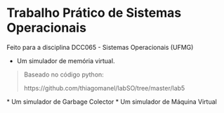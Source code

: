 # Trabalho Prático de Sistemas Operacionais
Feito para a disciplina DCC065 - Sistemas Operacionais (UFMG)
* Um simulador de memória virtual.
<blockquote>
  <p>Baseado no código python:</p>
<p>https://github.com/thiagomanel/labSO/tree/master/lab5 </p>
 </blockquote>
* Um simulador de Garbage Colector
* Um simulador de Máquina Virtual
